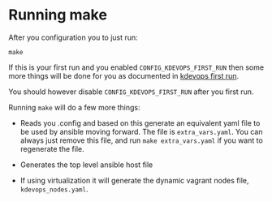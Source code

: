 # Running make

After you configuration you to just run:

```
make
```

If this is your first run and you enabled `CONFIG_KDEVOPS_FIRST_RUN` then
some more things will be done for you as documented in
[kdevops first run](docs/kdevops-first-run.md).

You should however disable `CONFIG_KDEVOPS_FIRST_RUN` after you first run.

Running `make` will do a few more things:

  * Reads you .config and based on this generate an equivalent yaml file to
    be used by ansible moving forward. The file is `extra_vars.yaml`. You
    can always just remove this file, and run `make extra_vars.yaml`
    if you want to regenerate the file.

  * Generates the top level ansible host file

  * If using virtualization it will generate the dynamic vagrant nodes
    file, `kdevops_nodes.yaml`.

